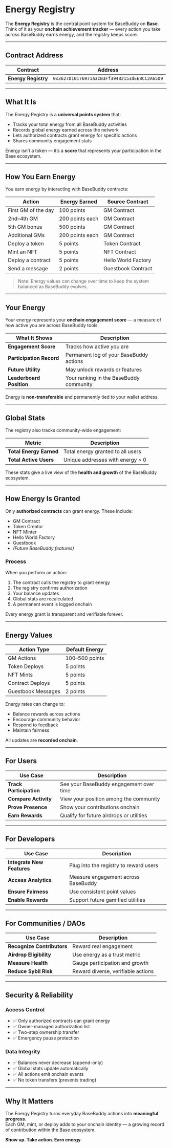# Energy Registry

The **Energy Registry** is the central point system for BaseBuddy on **Base**.  
Think of it as your **onchain achievement tracker** — every action you take across BaseBuddy earns energy, and the registry keeps score.

---

## Contract Address

| Contract | Address |
|-----------|----------|
| **Energy Registry** | `0x3627D10176971a3cB3Ff39482153dEE8CC2A65D9` |

---

## What It Is

The Energy Registry is a **universal points system** that:

- Tracks your total energy from all BaseBuddy activities  
- Records global energy earned across the network  
- Lets authorized contracts grant energy for specific actions  
- Shares community engagement stats  

Energy isn’t a token — it’s a **score** that represents your participation in the Base ecosystem.

---

## How You Earn Energy

You earn energy by interacting with BaseBuddy contracts:

| Action | Energy Earned | Source Contract |
|---------|----------------|-----------------|
| First GM of the day | 100 points | GM Contract |
| 2nd–4th GM | 200 points each | GM Contract |
| 5th GM bonus | 500 points | GM Contract |
| Additional GMs | 200 points each | GM Contract |
| Deploy a token | 5 points | Token Contract |
| Mint an NFT | 5 points | NFT Contract |
| Deploy a contract | 5 points | Hello World Factory |
| Send a message | 2 points | Guestbook Contract |

> Note: Energy values can change over time to keep the system balanced as BaseBuddy evolves.

---

## Your Energy

Your energy represents your **onchain engagement score** — a measure of how active you are across BaseBuddy tools.

| What It Shows | Description |
|----------------|-------------|
| **Engagement Score** | Tracks how active you are |
| **Participation Record** | Permanent log of your BaseBuddy actions |
| **Future Utility** | May unlock rewards or features |
| **Leaderboard Position** | Your ranking in the BaseBuddy community |

Energy is **non-transferable** and permanently tied to your wallet address.

---

## Global Stats

The registry also tracks community-wide engagement:

| Metric | Description |
|---------|-------------|
| **Total Energy Earned** | Total energy granted to all users |
| **Total Active Users** | Unique addresses with energy > 0 |

These stats give a live view of the **health and growth** of the BaseBuddy ecosystem.

---

## How Energy Is Granted

Only **authorized contracts** can grant energy. These include:

- GM Contract  
- Token Creator  
- NFT Minter  
- Hello World Factory  
- Guestbook  
- *(Future BaseBuddy features)*

### Process

When you perform an action:

1. The contract calls the registry to grant energy  
2. The registry confirms authorization  
3. Your balance updates  
4. Global stats are recalculated  
5. A permanent event is logged onchain  

Every energy grant is transparent and verifiable forever.

---

## Energy Values

| Action Type | Default Energy |
|--------------|----------------|
| GM Actions | 100–500 points |
| Token Deploys | 5 points |
| NFT Mints | 5 points |
| Contract Deploys | 5 points |
| Guestbook Messages | 2 points |

Energy rates can change to:

- Balance rewards across actions  
- Encourage community behavior  
- Respond to feedback  
- Maintain fairness  

All updates are **recorded onchain**.

---

## For Users

| Use Case | Description |
|-----------|-------------|
| **Track Participation** | See your BaseBuddy engagement over time |
| **Compare Activity** | View your position among the community |
| **Prove Presence** | Show your contributions onchain |
| **Earn Rewards** | Qualify for future airdrops or utilities |

---

## For Developers

| Use Case | Description |
|-----------|-------------|
| **Integrate New Features** | Plug into the registry to reward users |
| **Access Analytics** | Measure engagement across BaseBuddy |
| **Ensure Fairness** | Use consistent point values |
| **Enable Rewards** | Support future gamified utilities |

---

## For Communities / DAOs

| Use Case | Description |
|-----------|-------------|
| **Recognize Contributors** | Reward real engagement |
| **Airdrop Eligibility** | Use energy as a trust metric |
| **Measure Health** | Gauge participation and growth |
| **Reduce Sybil Risk** | Reward diverse, verifiable actions |

---

## Security & Reliability

### Access Control
- ✅ Only authorized contracts can grant energy  
- ✅ Owner-managed authorization list  
- ✅ Two-step ownership transfer  
- ✅ Emergency pause protection  

### Data Integrity
- ✅ Balances never decrease (append-only)  
- ✅ Global stats update automatically  
- ✅ All actions emit onchain events  
- ✅ No token transfers (prevents trading)

---

## Why It Matters

The Energy Registry turns everyday BaseBuddy actions into **meaningful progress**.  
Each GM, mint, or deploy adds to your onchain identity — a growing record of contribution within the Base ecosystem.

**Show up. Take action. Earn energy.**
